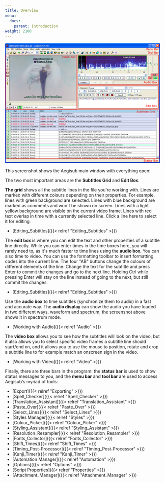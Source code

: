 ```yaml
---
title: Overview
menu:
  docs:
    parent: introduction
weight: 2100
---
```


![Main-window-overview](/img/3.2/Main-window-overview.png)

This screenshot shows the Aegisub main window with everything open:

The two most important areas are the **Subtitles Grid** and **Edit Box**.

**The grid** shows all the subtitle lines in the file you're working with. Lines are marked with different colours depending on their properties. For example, lines with green background are selected. Lines with blue background are marked as comments and won't be shown on screen. Lines with a light yellow background are visible on the current video frame. Lines with red text overlap in time with a currently selected line. Click a line here to select it for editing.

* [Editing_Subtitles]({{< relref "Editing_Subtitles" >}})

<div></div>

The **edit box** is where you can edit the text and other properties of a subtitle line directly. While you can enter times in the time boxes here, you will rarely need to, as it's much faster to time lines using the **audio box**. You can also time to video. You can use the formatting toolbar to insert formatting codes into the current line. The four "AB" buttons change the colours of different elements of the line. Change the text for the subtitle and press Enter to commit the changes and go to the next line. Holding Ctrl while pressing Enter will stay on the line instead of going to the next, but still commit the changes.

* [Editing_Subtitles]({{< relref "Editing_Subtitles" >}})

<div></div>

Use the **audio box** to time subtitles (synchronize them to audio) in a fast and accurate way.  The **audio display** can show the audio you have loaded in two different ways, waveform and spectrum, the screenshot above shows it in spectrum mode.

* [Working with Audio]({{< relref "Audio" >}})

<div></div>

The **video box** allows you to see how the subtitles will look on the video, but it also allows you to select specific video frames a subtitle line should start/end on, and it allows you to use the mouse to position, rotate and crop a subtitle line to for example match an onscreen sign in the video.

* [Working with Video]({{< relref "Video" >}})

<div></div>

Finally, there are three bars in the program: the **status bar** is used to show status messages to you, and the **menu bar** and **tool bar** are used to access Aegisub's myriad of tools:

* [Export]({{< relref "Exporting" >}})
* [Spell_Checker]({{< relref "Spell_Checker" >}})
* [Translation_Assistant]({{< relref "Translation_Assistant" >}})
* [Paste_Over]({{< relref "Paste_Over" >}})
* [Select_Lines]({{< relref "Select_Lines" >}})
* [Styles Manager]({{< relref "Styles" >}})
* [Colour_Picker]({{< relref "Colour_Picker" >}})
* [Styling_Assistant]({{< relref "Styling_Assistant" >}})
* [Resolution_Resampler]({{< relref "Resolution_Resampler" >}})
* [Fonts_Collector]({{< relref "Fonts_Collector" >}})
* [Shift_Times]({{< relref "Shift_Times" >}})
* [Timing_Post-Processor]({{< relref "Timing_Post-Processor" >}})
* [Kanji_Timer]({{< relref "Kanji_Timer" >}})
* [Automation Manager]({{< relref "Automation" >}})
* [Options]({{< relref "Options" >}})
* [Script Properties]({{< relref "Properties" >}})
* [Attachment_Manager]({{< relref "Attachment_Manager" >}})
<div></div>


